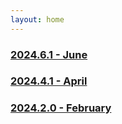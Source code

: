 ```yaml
---
layout: home
---
```


### [2024.6.1 - June](\release-notes\2024\6)
### [2024.4.1 - April](\release-notes\2024\4)
### [2024.2.0 - February](\release-notes\2024\2)
